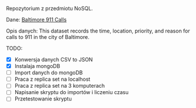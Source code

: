 Repozytorium z przedmiotu NoSQL.

Dane: [Baltimore 911 Calls](https://www.kaggle.com/sohier/baltimore-911-calls)

Opis danych: This dataset records the time, location, priority, and reason for calls to 911 in the city of Baltimore.


TODO:
- [x] Konwersja danych CSV to JSON
- [x] Instalaja mongoDB
- [ ] Import danych do mongoDB
- [ ] Praca z replica set na localhost
- [ ] Praca z replica set na 3 komputerach
- [ ] Napisanie skryptu do importów i liczeniu czasu
- [ ] Przetestowanie skryptu
